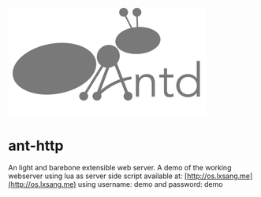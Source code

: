 ![Logo](https://github.com/lxsang/ant-http/raw/master/ant-logo.png)
# ant-http
An light and barebone extensible web server.
A demo of the working webserver using lua as server side script available at: [http://os.lxsang.me](http://os.lxsang.me) using username: demo and password: demo
